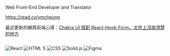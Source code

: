 Web Front-End Developer and Translator

https://read.cv/ymcheung

最近更新的網頁前端心得：[Chakra UI 搭配 React-Hook-Form，文件上沒說清楚的地方](https://build.intersection.tw/chakra-ui-with-react-hook-form)

<p style="display:inline-block;">

<img src="https://img.shields.io/badge/React-61DAFB.svg?style=for-the-badge&logo=React&logoColor=black" alt="React"/>

<img src="https://img.shields.io/badge/HTML5-E34F26.svg?style=for-the-badge&logo=HTML5&logoColor=white" alt="HTML 5"/>

<img src="https://img.shields.io/badge/CSS-1572B6.svg?style=for-the-badge&logo=csswizardry&logoColor=white" alt="CSS"/>

<img src="https://img.shields.io/badge/SOLID-2C4F7C.svg?style=for-the-badge&logo=solid&logoColor=white" alt="Solid.js"/>

<img src="https://img.shields.io/badge/Figma-black.svg?style=for-the-badge&logo=Figma&logoColor=white" alt="Figma"/>

</p>
